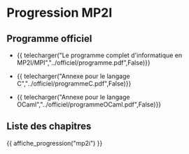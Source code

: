 # Progression MP2I

## Programme officiel 

* {{ telecharger("Le programme complet d'informatique en MP2I/MPI","../officiel/programme.pdf",False)}}

* {{ telecharger("Annexe pour le langage C","../officiel/programmeC.pdf",False)}}

* {{ telecharger("Annexe pour le langage OCaml","../officiel/programmeOCaml.pdf",False)}}



## Liste des chapitres
{{ affiche_progression("mp2i") }}


